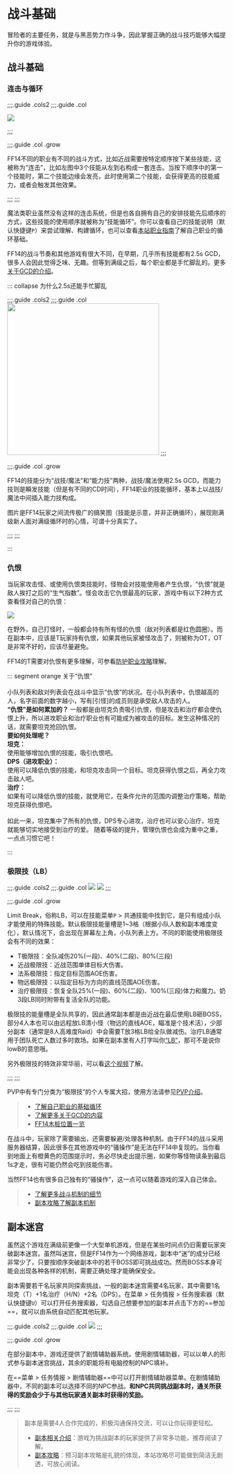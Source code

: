 # 战斗基础

冒险者的主要任务，就是与黑恶势力作斗争，因此掌握正确的战斗技巧能够大幅提升你的游戏体验。

## 战斗基础

### 连击与循环

;;;.guide .cols2
;;;.guide .col

![](./battle.assets/combo.png)

;;;

;;;.guide .col .grow

FF14不同的职业有不同的战斗方式，比如近战需要按特定顺序按下某些技能，这被称为“连击”，比如左图中3个技能从左到右构成一套连击。当按下顺序中的第一个技能时，第二个技能边缘会发亮，此时使用第二个技能，会获得更高的技能威力，或者会触发其他效果。

;;;
;;;

魔法类职业虽然没有这样的连击系统，但是也各自拥有自己的安排技能先后顺序的方式，这些技能的使用顺序就被称为“技能循环”。你可以查看自己的技能说明（默认快捷键`P`）来尝试理解、构建循环，也可以查看[本站职业指南](/job/)了解自己职业的循环基础。

FF14的战斗节奏和其他游戏有很大不同，在早期，几乎所有技能都有2.5s GCD，很多人会因此觉得乏味、无趣。但等到满级之后，每个职业都是手忙脚乱的。更多[关于GCD的介绍](/basic/battle-mech.md)。

::: collapse 为什么2.5s还能手忙脚乱

;;;.guide .cols2
;;;.guide .col
<img src="./battle.assets/action_tempo.jpg" width="350px" />
;;;

;;;.guide .col .grow

FF14的技能分为“战技/魔法”和“能力技”两种，战技/魔法使用2.5s GCD，而能力技则是瞬发技能（但是有不同的CD时间），FF14职业的技能循环，基本上以战技/魔法中间插入能力技构成。

图片是FF14玩家之间流传极广的搞笑图（技能是示意，并非正确循环），展现刚满级新人面对满级循环时的心情，可谓十分真实了。

;;;
;;;

:::

### 仇恨

当玩家攻击怪、或使用仇恨类技能时，怪物会对技能使用者产生仇恨，“仇恨”就是敌人挨打之后的“生气指数”。怪会攻击它仇恨最高的玩家，游戏中有以下2种方式查看怪对自己的仇恨：

![](./battle.assets/aggro.jpg) 

在野外，自己打怪时，一般都会持有所有怪的仇恨（敌对列表都是红色圆圈）。而在副本中，应该是<Role name="tank" />T玩家持有仇恨，如果其他玩家被怪攻击了，则被称为OT，OT是非常不好的，应该尽量避免。

FF14的T需要对仇恨有更多理解，可参看[防护职业攻略](https://bbs.nga.cn/read.php?tid=12512061)理解。

::: segment orange
关于“仇恨”<br><br />小队列表和敌对列表会在战斗中显示“仇恨”的状况。在小队列表中，仇恨越高的人，名字前面的数字越小，写有[引怪]的成员则是承受敌人攻击的人。  <br> **“仇恨”是如何累加的？**  一般都是由<Role name="tank" />坦克负责吸引仇恨，但是攻击和治疗都会使仇恨上升，所以进攻职业和治疗职业也有可能成为被攻击的目标。发生这种情况的话，就需要坦克抢回仇恨。   <br>**要如何处理呢？**  <br><Role name="tank" />**坦克：** <br>使用能够增加仇恨的技能，吸引仇恨吧。  <br><Role name="dps" />**DPS（进攻职业）：** <br>使用可以降低仇恨的技能，和坦克攻击同一个目标。坦克获得仇恨之后，再全力攻击敌人吧。  <br><Role name="healer" />**治疗：** <br>如果有可以降低仇恨的技能，就使用它，在条件允许的范围内调整治疗策略，帮助坦克获得仇恨吧。   <br><br>如此一来，坦克集中了所有的仇恨，DPS专心进攻，治疗也可以安心治疗，坦克就能够切实地接受到治疗的爱。   随着等级的提升，管理仇恨也会成为重中之重，一点点习惯它吧！

:::

### 极限技（LB）

;;;.guide .cols2
;;;.guide .col
![](./battle.assets/150972.png)
![](./battle.assets/150973.png)
;;;

;;;.guide .col .grow

Limit Break<Action :id="4242" name="极限技" />，俗称LB，可以在技能菜单`P` > 共通技能中找到它，是只有组成小队才能使用的特殊技能。默认极限技能量槽是1~3格（根据小队人数和副本难度变化），默认情况下，会出现在屏幕左上角，小队列表上方。不同的职能使用极限技会有不同的效果：

* <role name="tank" />T极限技：全队减伤20%(一段)、40%(二段)、80%(三段)
* <role name="melee" />近战极限技：近战范围单体目标大伤害。
* <role name="magic" />法系极限技：指定目标范围AOE伤害。
* <role name="ranged" />物远极限技：以指定目标为方向的直线范围AOE伤害。
* <role name="healer" />治疗极限技：恢复全队25%(一段)、60%(二段)、100%(三段)体力和魔力。奶3段LB同时附带有复活全队的功能。

极限技的能量槽是全队共享的，因此通常副本都是由近战在最后使用LB砸BOSS，部分4人本也可以由远程放LB清小怪（物远的直线AOE，瞄准是个技术活），少部分副本（通常是8人高难度Raid）中会需要T放3格LB给全队做减伤。治疗LB通常用于团队死亡人数过多时救场。如果在副本里有人打字叫你[“LB”](https://www.weibo.com/5176404806/I0kQdaj1i)，那可不是说你lowB的意思哦。

另外极限技的特效非常华丽，可以看[这个视频](https://www.bilibili.com/video/av17998143/)了解。

;;;
;;;

PVP中有专门分类为“极限技”的个人专属大招，使用方法请参见[PVP介绍](/topic/pvp.md)。

> * [了解自己职业的基础循环](/job/)
> * [了解更多关于GCD的内容](/basic/battle-mech.md)
> * [FF14木桩位置一览](/basic/dummy.md)

在战斗中，玩家除了需要输出，还需要躲避/处理各种机制。由于FF14的战斗采用服务器结算，因此很多在其他游戏中的“骚操作”是无法在FF14中复现的。当你看到地面上有橙黄色的范围提示时，务必尽快走出提示圈，如果你等怪物读条到最后1s才走，很有可能仍然会吃到技能伤害。

当然FF14也有很多自己独有的“骚操作”，这一点可以随着游戏的深入自己体会。

> * [了解更多战斗机制的细节](/basic/battle-mech.md)
> * [副本攻略了解副本机制](/duty/)

## 副本迷宫

虽然这个游戏在满级前更像一个大型单机游戏，但是在某些时间点仍旧需要玩家突破副本迷宫。虽然叫迷宫，但是FF14作为一个网络游戏，副本中“迷”的成分已经非常少了，只要按顺序突破副本中的若干BOSS即可挑战成功。然而BOSS本身可能会出现各种各样的机制，需要正确处理才能确保安全。

副本需要若干名玩家共同探索挑战，一般的副本迷宫需要4名玩家，其中需要1名<Role name="tank" />坦克（T）+1名<Role name="healer" />治疗（H/N）+2名<Role name="dps" />（DPS）。在菜单 > 任务情报 > 任务搜索器（默认快捷键`U`）可以打开任务搜索器，勾选自己想要参加的副本并点击下方的==参加==，就可以由系统自动匹配其他玩家。

;;;.guide .cols2
;;;.guide .col
![](./battle.assets/DutySupport.jpg)
;;;

;;;.guide .col .grow

在部分副本中，游戏还提供了剧情辅助器系统。使用剧情辅助器，可以以单人的形式参与副本迷宫挑战，其余的职能将有电脑控制的NPC填补。

在==菜单 > 任务情报 > 剧情辅助器==中可以打开剧情辅助器菜单。在剧情辅助器中，不同的副本可以选择不同的NPC参战。**和NPC共同挑战副本时，通关所获得的奖励会少于与其他玩家通关副本时获得的奖励。**

;;;
;;;

> 副本是需要4人合作完成的，积极沟通保持交流，可以让你玩得更轻松。
> * [副本相关介绍](/basic/dungeon.md)：游戏为挑战副本的玩家提供了非常多功能，推荐阅读了解。
> * [副本攻略](/duty/)：预习副本攻略是礼貌的体现，本站攻略尽可能做到简洁无剧透，可放心阅读。